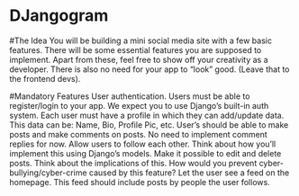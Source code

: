 # DJangogram
#The Idea
You will be building a mini social media site with a few basic features. There will be some essential features you are supposed to implement. Apart from these, feel free to show off your creativity as a developer. There is also no need for your app to “look” good. (Leave that to the frontend devs).

#Mandatory Features
User authentication. Users must be able to register/login to your app. We expect you to use Django’s built-in auth system.
Each user must have a profile in which they can add/update data. This data can be: Name, Bio, Profile Pic, etc.
User’s should be able to make posts and make comments on posts. No need to implement comment replies for now.
Allow users to follow each other. Think about how you’ll implement this using Django’s models.
Make it possible to edit and delete posts. Think about the implications of this. How would you prevent cyber-bullying/cyber-crime caused by this feature?
Let the user see a feed on the homepage. This feed should include posts by people the user follows.
